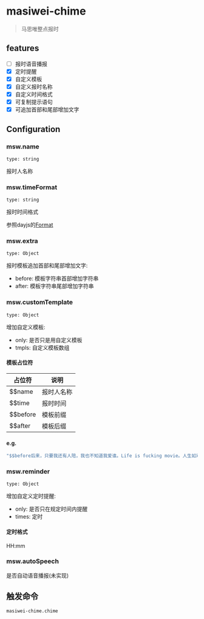 # masiwei-chime
> 马思唯整点报时

## features
- [ ] 报时语音播报
- [x] 定时提醒 
- [x] 自定义模板
- [x] 自定义报时名称
- [x] 自定义时间格式
- [x] 可复制提示语句
- [x] 可追加首部和尾部增加文字

## Configuration
### msw.name
`type: string`

报时人名称
### msw.timeFormat
`type: string`

报时时间格式

参照dayjs的[Format](https://dayjs.gitee.io/docs/zh-CN/display/format)
### msw.extra
`type: Object`

报时模板追加首部和尾部增加文字:
* before: 模板字符串首部增加字符串
* after: 模板字符串尾部增加字符串
### msw.customTemplate
`type: Object`

增加自定义模板:
* only: 是否只是用自定义模板
* tmpls: 自定义模板数组
#### 模板占位符
| 占位符        | 说明                 |
| ------------ | --------------      |
| $$name       |  报时人名称           |
| $$time       |  报时时间            |
| $$before     |  模板前缀            |
| $$after      |  模板后缀            |

#### e.g.
```javascript
"‌‌$$before后来，只要我还有人陪，我也不知道我爱谁。Life is fucking movie。人生如戏啊，靓仔。$$name，现在是$$time。$$after"
```
### msw.reminder
`type: Object`

增加自定义定时提醒:
* only: 是否只在规定时间内提醒
* times: 定时
#### 定时格式
HH:mm
### msw.autoSpeech
是否自动语音播报(未实现)

## 触发命令
```
masiwei-chime.chime
```